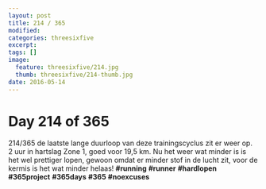 ```yaml
---
layout: post
title: 214 / 365
modified:
categories: threesixfive
excerpt:
tags: []
image:
  feature: threesixfive/214.jpg
  thumb: threesixfive/214-thumb.jpg
date: 2016-05-14
---
```


# Day 214 of 365

214/365 de laatste lange duurloop van deze trainingscyclus zit er weer op. 2 uur in hartslag Zone 1, goed voor 19,5 km. Nu het weer wat minder is is het wel prettiger lopen, gewoon omdat er minder stof in de lucht zit, voor de kermis is het wat minder helaas! **\#running** **\#runner** **\#hardlopen** **\#365project** **\#365days** **\#365** **\#noexcuses**
